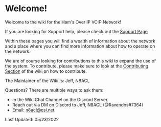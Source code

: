 # Welcome!

Welcome to the wiki for the Ham's Over IP VOIP Network!

If you are looking for Support help, please check out the [Support Page](https://hamsoverip.github.io/wiki/General/user_guides/support)

Within these pages you will find a wealth of information about the network and a place where you can find more information about how to operate on the network.

We are of course looking for contributions to this wiki to expand the use of the system. To contribute, please make sure to look at the [Contributing Section](https://hamsoverip.github.io/wiki/wiki/overview) of the wiki on how to contribute.

The Maintainer of the Wiki is: Jeff, N8ACL

Questions? There are multiple ways to ask them:

* In the Wiki Chat Channel on the Discord Server.
* Reach out via DM on Discord to Jeff, N8ACL (@Ravendos#7364)
* Email: n8acl@qsl.net

Last Updated: 05/23/2022